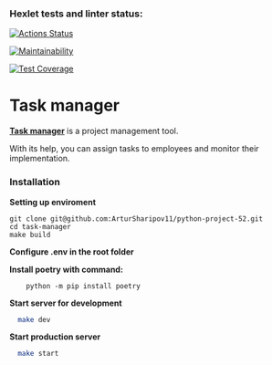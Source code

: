 ### Hexlet tests and linter status:
[![Actions Status](https://github.com/ArturSharipov11/python-project-52/actions/workflows/hexlet-check.yml/badge.svg)](https://github.com/ArturSharipov11/python-project-52/actions)

[![Maintainability](https://api.codeclimate.com/v1/badges/de3f5e5dc4ac783dfc55/maintainability)](https://codeclimate.com/github/ArturSharipov11/python-project-52/maintainability)

[![Test Coverage](https://api.codeclimate.com/v1/badges/de3f5e5dc4ac783dfc55/test_coverage)](https://codeclimate.com/github/ArturSharipov11/python-project-52/test_coverage)


# Task manager

[**Task manager**](https://python-project-52-dpvy.onrender.com) is a project management tool. 

With its help, you can assign tasks to employees and monitor their implementation.

### Installation
**Setting up enviroment**
```
git clone git@github.com:ArturSharipov11/python-project-52.git
cd task-manager
make build
```
**Configure .env in the root folder**

**Install poetry with command:**
```
    python -m pip install poetry
```
 
**Start server for development**
```bash
  make dev
```
 
**Start production server**
```bash
  make start
```